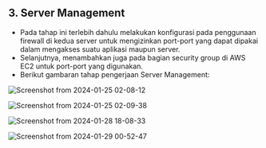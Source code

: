 ## 3. Server Management
  
+ Pada tahap ini terlebih dahulu melakukan konfigurasi pada penggunaan firewall di kedua server untuk mengizinkan port-port yang dapat dipakai dalam mengakses suatu aplikasi maupun server.
+ Selanjutnya, menambahkan juga pada bagian security group di AWS EC2 untuk port-port yang digunakan.
+ Berikut gambaran tahap pengerjaan Server Management:

![Screenshot from 2024-01-25 02-08-12](https://github.com/Muna-020/DEVOPS-BATCH-19/assets/74352384/e3111823-1d54-4213-97ba-651e9ba9f7a8)

![Screenshot from 2024-01-25 02-09-38](https://github.com/Muna-020/DEVOPS-BATCH-19/assets/74352384/2591cc47-603d-472c-9bcc-1943c7ac9b1b)

![Screenshot from 2024-01-28 18-08-33](https://github.com/Muna-020/DEVOPS-BATCH-19/assets/74352384/8614389f-05f5-4767-af16-ea10a69a394f)

![Screenshot from 2024-01-29 00-52-47](https://github.com/Muna-020/DEVOPS-BATCH-19/assets/74352384/7d691bf2-5f9f-409a-bb65-fc54b510a9ad)
